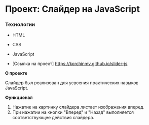 # Проект: Слайдер на JavaScript

### Технологии

- HTML
- CSS
- JavaScript

- [Ссылка на проект] https://korchinmv.github.io/slider-js

**О проекте**

Слайдер был реализован для усвоения практических навыков JavaScript.

**Функционал**

1. Нажатие на картинку слайдера листает изображения вперед.
2. При нажатии на кнопки "Вперед" и "Назад" выполняется соответствующее действия слайдера.
